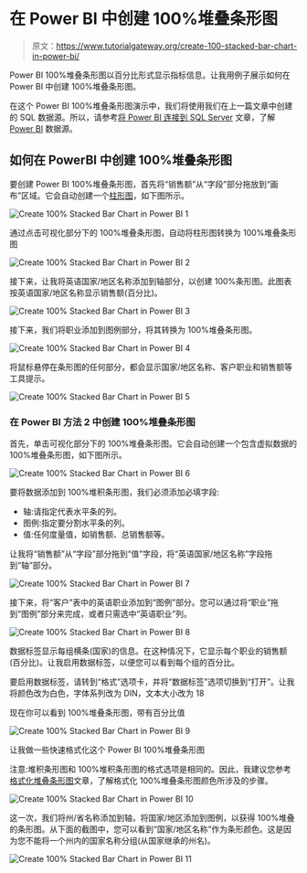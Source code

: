 # 在 Power BI 中创建 100%堆叠条形图

> 原文：<https://www.tutorialgateway.org/create-100-stacked-bar-chart-in-power-bi/>

Power BI 100%堆叠条形图以百分比形式显示指标信息。让我用例子展示如何在 Power BI 中创建 100%堆叠条形图。

在这个 Power BI 100%堆叠条形图演示中，我们将使用我们在上一篇文章中创建的 SQL 数据源。所以，请参考[将 Power BI 连接到 SQL Server](https://www.tutorialgateway.org/connect-power-bi-to-sql-server/) 文章，了解 [Power BI](https://www.tutorialgateway.org/power-bi-tutorial/) 数据源。

## 如何在 PowerBI 中创建 100%堆叠条形图

要创建 Power BI 100%堆叠条形图，首先将“销售额”从“字段”部分拖放到“画布”区域。它会自动创建一个[柱形图](https://www.tutorialgateway.org/column-chart-in-power-bi/)，如下图所示。

![Create 100% Stacked Bar Chart in Power BI 1](img/cb4ef7750c262e28c8d2fbeb33d995e3.png)

通过点击可视化部分下的 100%堆叠条形图，自动将柱形图转换为 100%堆叠条形图

![Create 100% Stacked Bar Chart in Power BI 2](img/8386eef733f17428afac1ea988ab8f99.png)

接下来，让我将英语国家/地区名称添加到轴部分，以创建 100%条形图。此图表按英语国家/地区名称显示销售额(百分比)。

![Create 100% Stacked Bar Chart in Power BI 3](img/9c0e3b03bf07d8ea2c7dd0cdf2a203b1.png)

接下来，我们将职业添加到图例部分，将其转换为 100%堆叠条形图。

![Create 100% Stacked Bar Chart in Power BI 4](img/142b86d49380ede7939bbef37b1c3df6.png)

将鼠标悬停在条形图的任何部分，都会显示国家/地区名称、客户职业和销售额等工具提示。

![Create 100% Stacked Bar Chart in Power BI 5](img/d38aa335dd5c48165048a83bbf2cd01d.png)

### 在 Power BI 方法 2 中创建 100%堆叠条形图

首先，单击可视化部分下的 100%堆叠条形图。它会自动创建一个包含虚拟数据的 100%堆叠条形图，如下图所示。

![Create 100% Stacked Bar Chart in Power BI 6](img/8f82430c9744921ba29b6569c4d991e9.png)

要将数据添加到 100%堆积条形图，我们必须添加必填字段:

*   轴:请指定代表水平条的列。
*   图例:指定要分割水平条的列。
*   值:任何度量值，如销售额、总销售额等。

让我将“销售额”从“字段”部分拖到“值”字段，将“英语国家/地区名称”字段拖到“轴”部分。

![Create 100% Stacked Bar Chart in Power BI 7](img/7e68a783516b942fe0e831611e63add4.png)

接下来，将“客户”表中的英语职业添加到“图例”部分。您可以通过将“职业”拖到“图例”部分来完成，或者只需选中“英语职业”列。

![Create 100% Stacked Bar Chart in Power BI 8](img/53d7e1d8775d878862fcf551f481c6a6.png)

数据标签显示每组横条(国家)的信息。在这种情况下，它显示每个职业的销售额(百分比)。让我启用数据标签，以便您可以看到每个组的百分比。

要启用数据标签，请转到“格式”选项卡，并将“数据标签”选项切换到“打开”。让我将颜色改为白色，字体系列改为 DIN，文本大小改为 18

现在你可以看到 100%堆叠条形图，带有百分比值

![Create 100% Stacked Bar Chart in Power BI 9](img/e4206aae6d17dd668cb7d250deff1521.png)

让我做一些快速格式化这个 Power BI 100%堆叠条形图

注意:堆积条形图和 100%堆积条形图的格式选项是相同的。因此，我建议您参考[格式化堆叠条形图](https://www.tutorialgateway.org/format-stacked-bar-chart-in-power-bi/)文章，了解格式化 100%堆叠条形图颜色所涉及的步骤。

![Create 100% Stacked Bar Chart in Power BI 10](img/8e452ef866c4aa24c82ed0bff1aa92be.png)

这一次，我们将州/省名称添加到轴，将国家/地区添加到图例，以获得 100%堆叠的条形图。从下面的截图中，您可以看到“国家/地区名称”作为条形颜色。这是因为您不能将一个州内的国家名称分组(从国家继承的州名)。

![Create 100% Stacked Bar Chart in Power BI 11](img/a0652120949dedf50d82426cbea62213.png)